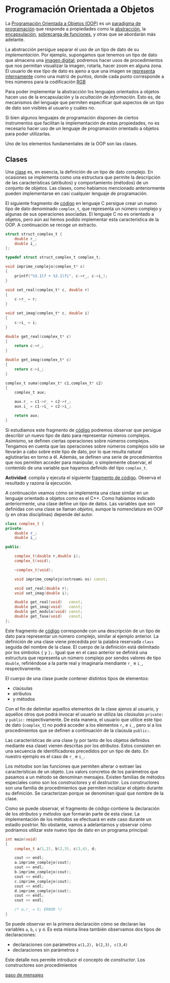# Programación Orientada a Objetos

La [Programación Orientada a Objetos (OOP)](https://en.wikipedia.org/wiki/Object-oriented_programming) es un [paradigma de programación](https://en.wikipedia.org/wiki/Programming_paradigm) que responde a propiedades como la [abstracción](https://en.wikipedia.org/wiki/Abstraction_principle_(computer_programming)), la [encapsulación](https://en.wikipedia.org/wiki/Encapsulation_(computer_programming)), [sobrecarga de funciones](https://en.wikipedia.org/wiki/Function_overloading), y otras que se abordarán más adelante. 

La abstracción persigue separar el *uso* de un tipo de dato de su *implementación*. Por ejemplo, supongamos que tenemos un tipo de dato que almacena una [imagen digital](https://en.wikipedia.org/wiki/Digital_image); podremos hacer usos de procedimientos que nos permitan visualizar la imagen, rotarla, hacer zoom en alguna zona. El usuario de ese tipo de dato es ajeno a que una imagen se [representa internamente](https://en.wikipedia.org/wiki/Raster_graphics) como una matriz de puntos, donde cada punto corresponde a tres números para la codificación [RGB](https://en.wikipedia.org/wiki/RGB_color_model)

Para poder implementar la abstracción los lenguajes orientados a objetos hacen uso de la encapsulación y la *ocultación de información*. Esto es, de mecanismos del lenguaje que permiten especificar qué aspectos de un tipo de dato son visibles al usuario y cuáles no.

Si bien algunos lenguajes de programación disponen de ciertos instrumentos que facilitan la implementación de estas propiedades, no es necesario hacer uso de un lenguaje de programación orientado a objetos para poder utilizarlas.

Uno de los elementos fundamentales de la OOP son las clases.


## Clases

Una [clase](https://en.wikipedia.org/wiki/Class_(computer_programming)) es, en esencia, la definición de un tipo de dato complejo. En ocasiones se implementa como una estructura que permite la descripción de las características (atributos) y comportamiento (métodos) de un conjunto de objetos. Las clases, como habíamos mencionado anteriormente pueden implementarse en casi cualquier lenguaje de programación.

El siguiente fragmento de [código](complex/complex_1.c) en lenguaje C persigue crear un nuevo tipo de dato denominado `complex_t`, que representa un número complejo y algunas de sus operaciones asociadas. El lenguaje C no es orientado a objetos, pero aún así hemos podido implementar esta característica de la OOP. A continuación se recoge un extracto.

```c
struct struct_complex_t {
	double r_;
	double i_;
};

typedef struct struct_complex_t complex_t; 

void imprime_complejo(complex_t* c)
{
	printf("%3.1lf + %3.1lfi", c->r_, c->i_);
}

void set_real(complex_t* c, double r)
{
	c->r_ = r;
}

void set_imag(complex_t* c, double i)
{
	c->i_ = i;
}

double get_real(complex_t* c)
{
	return c->r_;
}

double get_imag(complex_t* c)
{
	return c->i_;
}

complex_t suma(complex_t* c1,complex_t* c2)
{
	complex_t aux;

	aux.r_ = c1->r_ + c2->r_;
	aux.i_ = c1->i_ + c2->i_;

	return aux;
}
```

Si estudiamos este fragmento de [código](complex/complex.c) podremos observar que persigue describir un nuevo tipo de dato para representar números complejos. Asimismo, se definen ciertas operaciones sobre números complejos. Tengamos en cuenta que las operaciones sobre números complejos sólo se llevarán a cabo sobre este tipo de dato, por lo que resulta natural aglutinarlas en torno a él. Además, se definen una serie de procedimientos que nos permiten acceder para manipular, o simplemente observar, el contenido de una variable que hayamos definido del tipo `complex_t`.

**Actividad**: compila y ejecuta el siguiente [fragmento de código](complex/complex.c). Observa el resultado y razona la ejecución.

A continuación veamos cómo se implementa una clase similar en un lenguaje orientado a objetos como es el C++. Como habíamos indicado anteriormente, una clase define un tipo de datos. Las variables que son definidas con una clase se llaman *objetos*, aunque la nomenclatura en OOP (y en otras disciplinas) depende del autor.

```cpp
class complex_t {
private:
	double r_;
	double i_;

public:

	complex_t(double r,double i);
	complex_t(void);

	~complex_t(void);

	void imprime_complejo(ostream& os) const;

	void set_real(double r);
	void set_imag(double i);

	double get_real(void)   const;
	double get_imag(void)   const;
	double get_modulo(void) const;
	double get_fase(void)   const;
};

```
Este fragmento de [código](complex.cpp) corresponde con una descripción de un tipo de dato para representar un número complejo, similar al ejemplo anterior. La definición de una clase viene precedida por la palabra reservada `class` seguida del nombre de la clase. El cuerpo de la definición está delimitado por los símbolos `{` y `};`. Igual que en el caso anterior se definirá una estructura que representa un número complejo por sendos valores de tipo `double`, refiriéndose a la parte real y imaginaria mendiante `r_` e `i_`, respectivamente.

El cuerpo de una clase puede contener distintos tipos de elementos: 

- claúsulas 
- atributos  
- y métodos

Con el fin de delimitar aquellos elementos de la clase ajenos al usuario, y aquellos otros que podrá invocar el usuario se utiliza las *claúsulas* `private:` y `public:` respectivamente. De esta manera, el usuario que utilice este tipo de dato (`complex_t`) no podrá acceder a los elementos `r`_ e `i_`, pero sí a los procedimientos que se definen a continuación de la claúsula `public:`.


Las características de una clase (y por tanto de los objetos definidos mediante esa clase) vienen descritas por los *atributos*. Estos consisten en una secuencia de identificadores precedidos por un tipo de dato. En nuestro ejemplo es el caso de `r_`  e `i_`.

Los *métodos* son las funciones que permiten alterar o extraer las características de un objeto. Los valors concretos de los parámetros que pasamos a un método se denominan mensajes. Existen familias de métodos especiales como son los *constructores* y el *destructor*. Los constructores son una familia de procedimientos que permiten incializar el objeto durante su definición. Se caracterizan porque se denominan igual que nombre de la clase.

Como se puede observar, el fragmento de código contiene la declaración de los *atributos* y *métodos* que formarán parte de esta clase. La implementación de los métodos se efectuará en este caso durante un estadío postrior. No obstante, vamos a adelantarnos y observar cómo podríamos utilizar este nuevo tipo de dato en un programa principal:

```cpp
int main(void)
{
	complex_t a(1,2), b(2,3), c(3,4), d;

	cout << endl;
	a.imprime_complejo(cout);
	cout << endl;
	b.imprime_complejo(cout);
	cout << endl;
	c.imprime_complejo(cout);
	cout << endl;
	d.imprime_complejo(cout);
	cout << endl;
	cout << endl;

	/* a.r_ = 5; ERROR */
}
```

Se puede observar en la primera declaración cómo se declaran las variables `a`, `b`, `c`  y `d`. Es esta misma línea también observamos dos tipos de declaraciones: 

 - declaraciones con parámetros `a(1,2), b(2,3), c(3,4)`
 - declaraciones sin parámetros  `d`
 
Este detalle nos permite introducir el concepto de *constructor*. Los constructores son procedimientos  

[paso de mensajes](https://en.wikipedia.org/wiki/Message_passing)
